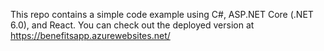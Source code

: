 This repo contains a simple code example using C#, ASP.NET Core (.NET 6.0), and React. You can check out the deployed version at 
https://benefitsapp.azurewebsites.net/
